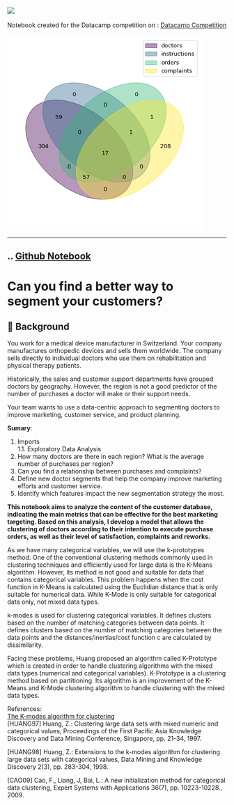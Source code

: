 ![](https://competitions-app.datacamp.com/1.8.1/medical-device-customers/medical-device-customers.jpg)

Notebook created for the Datacamp competition on : [Datacamp Competition](https://app.datacamp.com/workspace/w/d4f9e3b2-d586-4b40-b490-44cc9af3c53b)

![](https://github.com/rafaeldjsm/Data_Science/blob/master/k-prototypes_for_customer_segmentation/venn_join.png)

----------
.. [Github Notebook](https://github.com/rafaeldjsm/Data_Science/blob/master/k-prototypes_for_customer_segmentation/k-prototypes_for_customer_segmentation.ipynb)
----------

# Can you find a better way to segment your customers?

## 📖 Background
You work for a medical device manufacturer in Switzerland. Your company manufactures orthopedic devices and sells them worldwide. The company sells directly to individual doctors who use them on rehabilitation and physical therapy patients.

Historically, the sales and customer support departments have grouped doctors by geography. However, the region is not a good predictor of the number of purchases a doctor will make or their support needs.

Your team wants to use a data-centric approach to segmenting doctors to improve marketing, customer service, and product planning.

**Sumary**:

1. Imports\
	1.1. Exploratory Data Analysis
2. How many doctors are there in each region? What is the average number of purchases per region?
3. Can you find a relationship between purchases and complaints?
4. Define new doctor segments that help the company improve marketing efforts and customer service.
5. Identify which features impact the new segmentation strategy the most.

**This notebook aims to analyze the content of the customer database, indicating the main metrics that can be effective for the best marketing targeting. Based on this analysis, I develop a model that allows the clustering of doctors according to their intention to execute purchase orders, as well as their level of satisfaction, complaints and reworks.**

As we have many categorical variables, we will use the k-prototypes method.
One of the conventional clustering methods commonly used in clustering techniques and efficiently used for large data is the K-Means algorithm. However, its method is not good and suitable for data that contains categorical variables. This problem happens when the cost function in K-Means is calculated using the Euclidian distance that is only suitable for numerical data. While K-Mode is only suitable for categorical data only, not mixed data types.

k-modes is used for clustering categorical variables. It defines clusters based on the number of matching categories between data points. It defines clusters based on the number of matching categories between the data points and the distances/inertias/cost function c are calculated by dissimilarity.

Facing these problems, Huang proposed an algorithm called K-Prototype which is created in order to handle clustering algorithms with the mixed data types (numerical and categorical variables). K-Prototype is a clustering method based on partitioning. Its algorithm is an improvement of the K-Means and K-Mode clustering algorithm to handle clustering with the mixed data types.

References:<br>
[The K-modes algorithm for clustering](https://github.com/nicodv/kmodes)<br>
[HUANG97] Huang, Z.: Clustering large data sets with mixed numeric and
   categorical values, Proceedings of the First Pacific Asia Knowledge
   Discovery and Data Mining Conference, Singapore, pp. 21-34, 1997.<br>

[HUANG98] Huang, Z.: Extensions to the k-modes algorithm for clustering
   large data sets with categorical values, Data Mining and Knowledge
   Discovery 2(3), pp. 283-304, 1998.<br>

[CAO09] Cao, F., Liang, J, Bai, L.: A new initialization method for
   categorical data clustering, Expert Systems with Applications 36(7),
   pp. 10223-10228., 2009.

